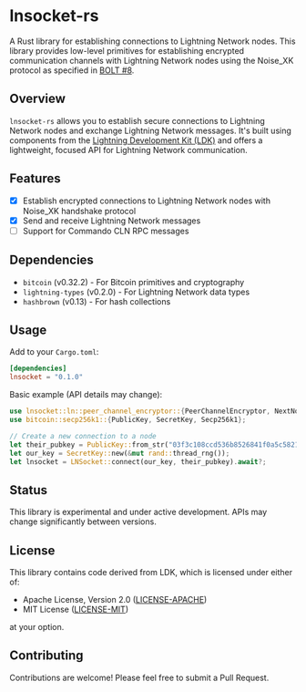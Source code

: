 # lnsocket-rs

A Rust library for establishing connections to Lightning Network nodes. This library provides low-level primitives for establishing encrypted communication channels with Lightning Network nodes using the Noise_XK protocol as specified in [BOLT #8](https://github.com/lightning/bolts/blob/master/08-transport.md).

## Overview

`lnsocket-rs` allows you to establish secure connections to Lightning Network nodes and exchange Lightning Network messages. It's built using components from the [Lightning Development Kit (LDK)](https://lightningdevkit.org/) and offers a lightweight, focused API for Lightning Network communication.

## Features

- [x] Establish encrypted connections to Lightning Network nodes with Noise_XK handshake protocol
- [x] Send and receive Lightning Network messages
- [ ] Support for Commando CLN RPC messages

## Dependencies

- `bitcoin` (v0.32.2) - For Bitcoin primitives and cryptography
- `lightning-types` (v0.2.0) - For Lightning Network data types
- `hashbrown` (v0.13) - For hash collections

## Usage

Add to your `Cargo.toml`:

```toml
[dependencies]
lnsocket = "0.1.0"
```

Basic example (API details may change):

```rust
use lnsocket::ln::peer_channel_encryptor::{PeerChannelEncryptor, NextNoiseStep};
use bitcoin::secp256k1::{PublicKey, SecretKey, Secp256k1};

// Create a new connection to a node
let their_pubkey = PublicKey::from_str("03f3c108ccd536b8526841f0a5c58212bb9e6584a1eb493080e7c1cc34f82dad71")?;
let our_key = SecretKey::new(&mut rand::thread_rng());
let lnsocket = LNSocket::connect(our_key, their_pubkey).await?;
```

## Status

This library is experimental and under active development. APIs may change significantly between versions.

## License

This library contains code derived from LDK, which is licensed under either of:

- Apache License, Version 2.0 ([LICENSE-APACHE](http://www.apache.org/licenses/LICENSE-2.0))
- MIT License ([LICENSE-MIT](http://opensource.org/licenses/MIT))

at your option.

## Contributing

Contributions are welcome! Please feel free to submit a Pull Request.
